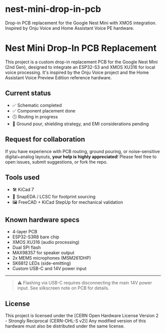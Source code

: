 # nest-mini-drop-in-pcb
Drop-in PCB replacement for the Google Nest Mini with XMOS integration. Inspired by Onju Voice and Home Assistant Voice PE hardware.
# Nest Mini Drop-In PCB Replacement

This project is a custom drop-in replacement PCB for the Google Nest Mini (2nd Gen), designed to integrate an ESP32-S3 and XMOS XU316 for local voice processing. It's inspired by the Onju Voice project and the Home Assistant Voice Preview Edition reference hardware.

## Current status

- ✅ Schematic completed
- ✅ Component placement done
- 🕓 Routing in progress
- 🚧 Ground pour, shielding strategy, and EMI considerations pending

## Request for collaboration

If you have experience with PCB routing, ground pouring, or noise-sensitive digital+analog layouts, **your help is highly appreciated**! Please feel free to open issues, submit suggestions, or fork the repo.

## Tools used

- 🛠️ KiCad 7
- 🧰 SnapEDA / LCSC for footprint sourcing
- 🖼️ FreeCAD + KiCad StepUp for mechanical validation

## Known hardware specs

- 4-layer PCB
- ESP32-S3R8 bare chip
- XMOS XU316 (audio processing)
- Dual SPI flash
- MAX98357 for speaker output
- 2x MEMS microphones (MSM261DHP)
- SK6812 LEDs (side-emitting)
- Custom USB-C and 14V power input

---

> ⚠️ Flashing via USB-C requires disconnecting the main 14V power input. See silkscreen note on PCB for details.

## License

This project is licensed under the [CERN Open Hardware License Version 2 - Strongly Reciprocal (CERN-OHL-S v2)]
Any modified version of this hardware must also be distributed under the same license.
